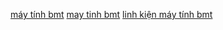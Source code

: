 <a href="https://h2pc.vn/">máy tính bmt</a> 
<a href="https://h2pc.vn/">may tinh bmt</a> 
<a href="https://h2pc.vn/bang-gia-thu-mua-linh-kien-may-tinh-phong-net-tai-buon-ma-thuot-dak-lak/">linh kiện máy tính bmt</a> 
